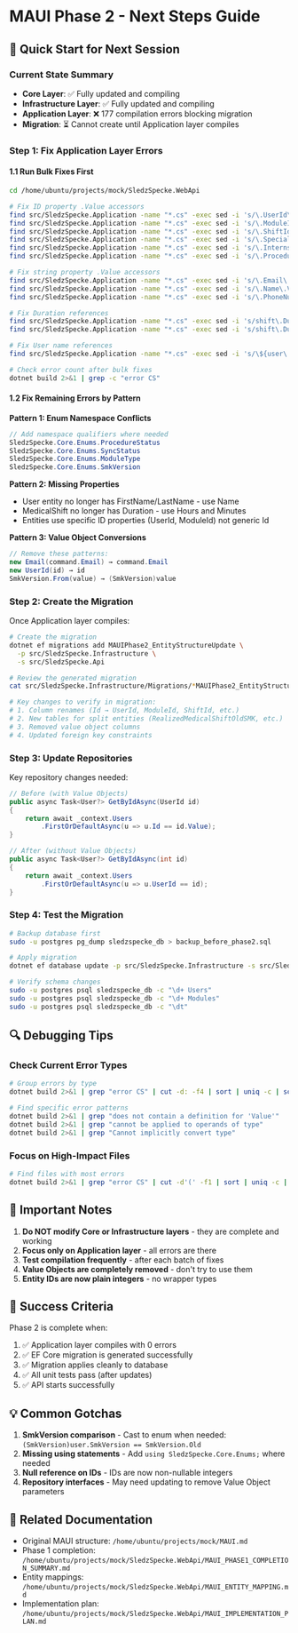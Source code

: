 # MAUI Phase 2 - Next Steps Guide

## 🚀 Quick Start for Next Session

### Current State Summary
- **Core Layer**: ✅ Fully updated and compiling
- **Infrastructure Layer**: ✅ Fully updated and compiling  
- **Application Layer**: ❌ 177 compilation errors blocking migration
- **Migration**: ⏳ Cannot create until Application layer compiles

### Step 1: Fix Application Layer Errors

#### 1.1 Run Bulk Fixes First
```bash
cd /home/ubuntu/projects/mock/SledzSpecke.WebApi

# Fix ID property .Value accessors
find src/SledzSpecke.Application -name "*.cs" -exec sed -i 's/\.UserId\.Value/.UserId/g' {} \;
find src/SledzSpecke.Application -name "*.cs" -exec sed -i 's/\.ModuleId\.Value/.ModuleId/g' {} \;
find src/SledzSpecke.Application -name "*.cs" -exec sed -i 's/\.ShiftId\.Value/.ShiftId/g' {} \;
find src/SledzSpecke.Application -name "*.cs" -exec sed -i 's/\.SpecializationId\.Value/.SpecializationId/g' {} \;
find src/SledzSpecke.Application -name "*.cs" -exec sed -i 's/\.InternshipId\.Value/.InternshipId/g' {} \;
find src/SledzSpecke.Application -name "*.cs" -exec sed -i 's/\.ProcedureId\.Value/.ProcedureId/g' {} \;

# Fix string property .Value accessors
find src/SledzSpecke.Application -name "*.cs" -exec sed -i 's/\.Email\.Value/.Email/g' {} \;
find src/SledzSpecke.Application -name "*.cs" -exec sed -i 's/\.Name\.Value/.Name/g' {} \;
find src/SledzSpecke.Application -name "*.cs" -exec sed -i 's/\.PhoneNumber\.Value/.PhoneNumber/g' {} \;

# Fix Duration references
find src/SledzSpecke.Application -name "*.cs" -exec sed -i 's/shift\.Duration\.Hours/shift.Hours/g' {} \;
find src/SledzSpecke.Application -name "*.cs" -exec sed -i 's/shift\.Duration\.Minutes/shift.Minutes/g' {} \;

# Fix User name references
find src/SledzSpecke.Application -name "*.cs" -exec sed -i 's/\${user\.FirstName} \${user\.LastName}/user.Name/g' {} \;

# Check error count after bulk fixes
dotnet build 2>&1 | grep -c "error CS"
```

#### 1.2 Fix Remaining Errors by Pattern

**Pattern 1: Enum Namespace Conflicts**
```csharp
// Add namespace qualifiers where needed
SledzSpecke.Core.Enums.ProcedureStatus
SledzSpecke.Core.Enums.SyncStatus
SledzSpecke.Core.Enums.ModuleType
SledzSpecke.Core.Enums.SmkVersion
```

**Pattern 2: Missing Properties**
- User entity no longer has FirstName/LastName - use Name
- MedicalShift no longer has Duration - use Hours and Minutes
- Entities use specific ID properties (UserId, ModuleId) not generic Id

**Pattern 3: Value Object Conversions**
```csharp
// Remove these patterns:
new Email(command.Email) → command.Email
new UserId(id) → id
SmkVersion.From(value) → (SmkVersion)value
```

### Step 2: Create the Migration

Once Application layer compiles:

```bash
# Create the migration
dotnet ef migrations add MAUIPhase2_EntityStructureUpdate \
  -p src/SledzSpecke.Infrastructure \
  -s src/SledzSpecke.Api

# Review the generated migration
cat src/SledzSpecke.Infrastructure/Migrations/*MAUIPhase2_EntityStructureUpdate.cs

# Key changes to verify in migration:
# 1. Column renames (Id → UserId, ModuleId, ShiftId, etc.)
# 2. New tables for split entities (RealizedMedicalShiftOldSMK, etc.)
# 3. Removed value object columns
# 4. Updated foreign key constraints
```

### Step 3: Update Repositories

Key repository changes needed:

```csharp
// Before (with Value Objects)
public async Task<User?> GetByIdAsync(UserId id)
{
    return await _context.Users
        .FirstOrDefaultAsync(u => u.Id == id.Value);
}

// After (without Value Objects)
public async Task<User?> GetByIdAsync(int id)
{
    return await _context.Users
        .FirstOrDefaultAsync(u => u.UserId == id);
}
```

### Step 4: Test the Migration

```bash
# Backup database first
sudo -u postgres pg_dump sledzspecke_db > backup_before_phase2.sql

# Apply migration
dotnet ef database update -p src/SledzSpecke.Infrastructure -s src/SledzSpecke.Api

# Verify schema changes
sudo -u postgres psql sledzspecke_db -c "\d+ Users"
sudo -u postgres psql sledzspecke_db -c "\d+ Modules"
sudo -u postgres psql sledzspecke_db -c "\dt"
```

## 🔍 Debugging Tips

### Check Current Error Types
```bash
# Group errors by type
dotnet build 2>&1 | grep "error CS" | cut -d: -f4 | sort | uniq -c | sort -nr

# Find specific error patterns
dotnet build 2>&1 | grep "does not contain a definition for 'Value'"
dotnet build 2>&1 | grep "cannot be applied to operands of type"
dotnet build 2>&1 | grep "Cannot implicitly convert type"
```

### Focus on High-Impact Files
```bash
# Find files with most errors
dotnet build 2>&1 | grep "error CS" | cut -d'(' -f1 | sort | uniq -c | sort -nr | head -20
```

## 📝 Important Notes

1. **Do NOT modify Core or Infrastructure layers** - they are complete and working
2. **Focus only on Application layer** - all errors are there
3. **Test compilation frequently** - after each batch of fixes
4. **Value Objects are completely removed** - don't try to use them
5. **Entity IDs are now plain integers** - no wrapper types

## 🎯 Success Criteria

Phase 2 is complete when:
1. ✅ Application layer compiles with 0 errors
2. ✅ EF Core migration is generated successfully
3. ✅ Migration applies cleanly to database
4. ✅ All unit tests pass (after updates)
5. ✅ API starts successfully

## 💡 Common Gotchas

1. **SmkVersion comparison** - Cast to enum when needed: `(SmkVersion)user.SmkVersion == SmkVersion.Old`
2. **Missing using statements** - Add `using SledzSpecke.Core.Enums;` where needed
3. **Null reference on IDs** - IDs are now non-nullable integers
4. **Repository interfaces** - May need updating to remove Value Object parameters

## 🔗 Related Documentation

- Original MAUI structure: `/home/ubuntu/projects/mock/MAUI.md`
- Phase 1 completion: `/home/ubuntu/projects/mock/SledzSpecke.WebApi/MAUI_PHASE1_COMPLETION_SUMMARY.md`
- Entity mappings: `/home/ubuntu/projects/mock/SledzSpecke.WebApi/MAUI_ENTITY_MAPPING.md`
- Implementation plan: `/home/ubuntu/projects/mock/SledzSpecke.WebApi/MAUI_IMPLEMENTATION_PLAN.md`